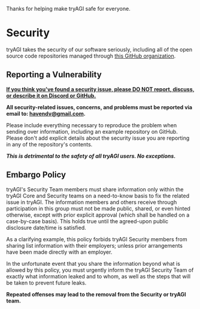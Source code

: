 Thanks for helping make tryAGI safe for everyone.

# Security

tryAGI takes the security of our software seriously, including all of the open source code repositories managed through [this GitHub organization](https://github.com/tryAGI).

## Reporting a Vulnerability

<ins>**If you think you've found a security issue, please DO NOT report, discuss, or describe it on Discord or GitHub.**<ins>

**All security-related issues, concerns, and problems must be reported via email to: havendv@gmail.com.**

Please include everything necessary to reproduce the problem when sending over information, including an example repository on GitHub. Please don't add explicit details about the security issue you are reporting in any of the repository's contents.

**_This is detrimental to the safety of all tryAGI users. No exceptions._**

## Embargo Policy

tryAGI's Security Team members must share information only within the tryAGI Core and Security teams on a need-to-know basis to fix the related issue in tryAGI. The information members and others receive through participation in this group must not be made public, shared, or even hinted otherwise, except with prior explicit approval (which shall be handled on a case-by-case basis). This holds true until the agreed-upon public disclosure date/time is satisfied.

As a clarifying example, this policy forbids tryAGI Security members from sharing list information with their employers; unless prior arrangements have been made directly with an employer.

In the unfortunate event that you share the information beyond what is allowed by this policy, you must urgently inform the tryAGI Security Team of exactly what information leaked and to whom, as well as the steps that will be taken to prevent future leaks.

**Repeated offenses may lead to the removal from the Security or tryAGI team.**

